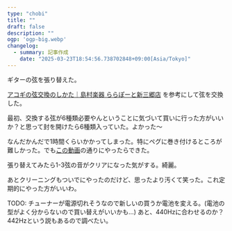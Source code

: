 ```yaml
---
type: "chobi"
title: ""
draft: false
description: ""
ogp: 'ogp-big.webp'
changelog:
  - summary: 記事作成
    date: "2025-03-23T18:54:56.738702848+09:00[Asia/Tokyo]"
---
```


ギターの弦を張り替えた。

[アコギの弦交換のしかた｜島村楽器 ららぽーと新三郷店](https://www.shimamura.co.jp/shop/shinmisato/repair/20210730/5341) を参考にして弦を交換した。

最初、交換する弦が6種類必要やんということに気づいて買いに行った方がいいか？と思って封を開けたら6種類入っていた。よかった〜

なんだかんだで1時間くらいかかってしまった。特にペグに巻き付けるところが難しかった。でも[この動画](https://youtu.be/17apBpSvGlU?si=3jCjbiUY6ZW95f0P)の通りにやったらできた。

張り替えてみたら1-3弦の音がクリアになった気がする。綺麗。

あとクリーニングもついでにやったのだけど、思ったより汚くて笑った。これ定期的にやった方がいいわ。

TODO: チューナーが電源切れそうなので新しいの買うか電池を変える。(電池の型がよく分からないので買い替えがいいかも...) あと、440Hzに合わせるのか？442Hzという説もあるので調べたい。
